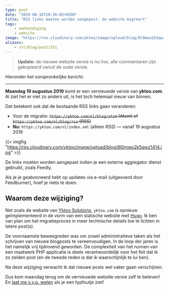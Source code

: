 ```yaml
---
type: post
date: "2019-08-16T20:36:05+0200"
title: "RSS links moeten worden aangepast: de website migreert"
tags:
    - aankondiging
    - website
image: "https://res.cloudinary.com/yktoo/image/upload/blog/8l0mwo2k5qwz1414.jpg"
aliases:
    - /nl/blog/post/351
---
```


> **Update:** de nieuwe website versie is nu live, alle commentaren zijn gekopieerd vanuit de oude versie.

*Hieronder het oorspronkelijke bericht:*

---

**Maandag 19 augustus 2019** komt er een vernieuwde versie van **yktoo.com**. Al ziet het er niet zo anders uit, is het toch helemaal nieuw van binnen.

Dat betekent ook dat de bestaande RSS links gaan veranderen:

* Voor de migratie: ~~`https://yktoo.com/nl/blog/atom` (Atom) of `https://yktoo.com/nl/blog/rss` (RSS)~~
* **Nu:** `https://yktoo.com/nl/index.xml` (alleen RSS) — vanaf 19 augustus 2019

<!--more-->

{{< imgfig "https://res.cloudinary.com/yktoo/image/upload/blog/8l0mwo2k5qwz1414.jpg" >}}

De links moeten worden aangepast indien je een externe aggregator dienst gebruikt, zoals Feedly.

Als je je geabonneerd hebt op updates via e-mail (uitgevoerd door Feedburner), hoef je niets te doen.

## Waarom deze wijziging?

Net zoals de website van [Yktoo Solutions](0346), `yktoo.com` is opnieuw geïmplementeerd in de vorm van een statische website met [Hugo](https://gohugo.io/). Ik ben van plan om het migratieproces in meer technische details toe te lichten in latere post(s).

De voornaamste beweegreden was om zowel administratieve taken als het schrijven van nieuwe blogposts te vereenvoudigen. In de loop der jaren is het namelijk vrij tijdrovend geworden. De complexiteit van het runnen van een maatwerk PHP applicatie is deels verantwoordelijk voor het feit dat ik zo zelden post (en de tweede reden is dat ik waarschijnlijk te lui ben).

Na deze wijziging verwacht ik dat nieuwe posts wel vaker gaan verschijnen.

Dus kom maandag terug om de vernieuwde website versie zelf te beleven! En [laat me s.v.p. weten](/about/contact) als je een typfoutje ziet!
